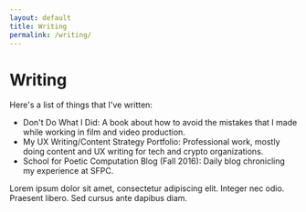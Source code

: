 ```yaml
---
layout: default
title: Writing
permalink: /writing/
---
```

# Writing

Here's a list of things that I've written:

- Don't Do What I Did: A book about how to avoid the mistakes that I made while working in film and video production.
- My UX Writing/Content Strategy Portfolio: Professional work, mostly doing content and UX writing for tech and crypto organizations.
- School for Poetic Computation Blog (Fall 2016): Daily blog chronicling my experience at SFPC.

Lorem ipsum dolor sit amet, consectetur adipiscing elit. Integer nec odio. Praesent libero. Sed cursus ante dapibus diam.
